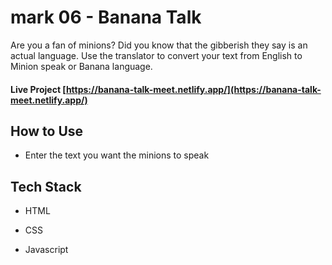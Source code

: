 # mark 06 - Banana Talk

Are you a fan of minions? Did you know that the gibberish they say is an actual language. Use the translator to convert your text from English to Minion speak or Banana language.

#### Live Project [https://banana-talk-meet.netlify.app/](https://banana-talk-meet.netlify.app/)

## How to Use

* Enter the text you want the minions to speak

## Tech Stack

* HTML

* CSS

* Javascript
